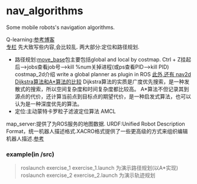 # nav_algorithms
Some mobile robots's navigation algorithms.

Q-learning:[参考博客](https://juejin.im/entry/5a435462f265da43333eaebe)  
 [专栏](https://jizhi.im/blog/post/intro_q_learning)
先大致写些内容,会比较乱.
两大部分:定位和路径规划.
- 路径规划:[move_base](http://wiki.ros.org/move_base?distro=lunar)包主要包括global and local by costmap.
          Ctrl + Z挂起后-->jobs查看job号-->kill %num关掉进程(或ps查看PID-->kill PID)
     	costmap_2d介绍
 	write a global planner as plugin in ROS
[此外,还有 nav2d](http://wiki.ros.org/nav2d)
[Dijkstra算法和A*算法的比较](https://blog.csdn.net/wangjingqi930330/article/details/72457584)
	Dijkstra算法的实质是广度优先搜索，是一种发散式的搜索，所以空间复杂度和时间复杂度都比较高。
A*算法不但记录其到源点的代价，还计算当前点到目标点的期望代价，是一种启发式算法，也可以认为是一种深度优先的算法。
- 定位:主动蒙特卡罗粒子滤波定位算法 AMCL

map_server:提供了为ROS服务的地图数据.
URDF:Unified Robot Description Format，统一机器人描述格式.XACRO格式提供了一些更高级的方式来组织编辑机器人描述.[参考](https://blog.csdn.net/sunbibei/article/details/52297524)

### example(in /src)
>roslaunch exercise_1 exercise_1.launch 为演示路径规划(以A*实现)
>roslaunch exercise_2 exercise_2.launch 为演示轨迹规划
